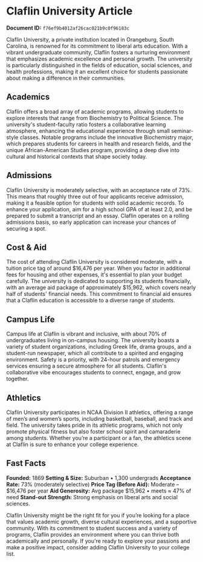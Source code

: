 # Claflin University Article

**Document ID:** `f76ef9b4012af26cac021b9c0f96183c`

Claflin University, a private institution located in Orangeburg, South Carolina, is renowned for its commitment to liberal arts education. With a vibrant undergraduate community, Claflin fosters a nurturing environment that emphasizes academic excellence and personal growth. The university is particularly distinguished in the fields of education, social sciences, and health professions, making it an excellent choice for students passionate about making a difference in their communities.

## Academics
Claflin offers a broad array of academic programs, allowing students to explore interests that range from Biochemistry to Political Science. The university's student-faculty ratio fosters a collaborative learning atmosphere, enhancing the educational experience through small seminar-style classes. Notable programs include the innovative Biochemistry major, which prepares students for careers in health and research fields, and the unique African-American Studies program, providing a deep dive into cultural and historical contexts that shape society today.

## Admissions
Claflin University is moderately selective, with an acceptance rate of 73%. This means that roughly three out of four applicants receive admission, making it a feasible option for students with solid academic records. To enhance your application, aim for a high school GPA of at least 2.0, and be prepared to submit a transcript and an essay. Claflin operates on a rolling admissions basis, so early application can increase your chances of securing a spot.

## Cost & Aid
The cost of attending Claflin University is considered moderate, with a tuition price tag of around $16,476 per year. When you factor in additional fees for housing and other expenses, it's essential to plan your budget carefully. The university is dedicated to supporting its students financially, with an average aid package of approximately $15,962, which covers nearly half of students' financial needs. This commitment to financial aid ensures that a Claflin education is accessible to a diverse range of students.

## Campus Life
Campus life at Claflin is vibrant and inclusive, with about 70% of undergraduates living in on-campus housing. The university boasts a variety of student organizations, including Greek life, drama groups, and a student-run newspaper, which all contribute to a spirited and engaging environment. Safety is a priority, with 24-hour patrols and emergency services ensuring a secure atmosphere for all students. Claflin's collaborative vibe encourages students to connect, engage, and grow together.

## Athletics
Claflin University participates in NCAA Division II athletics, offering a range of men’s and women’s sports, including basketball, baseball, and track and field. The university takes pride in its athletic programs, which not only promote physical fitness but also foster school spirit and camaraderie among students. Whether you’re a participant or a fan, the athletics scene at Claflin is sure to enhance your college experience.

## Fast Facts
**Founded:** 1869
**Setting & Size:** Suburban • 1,300 undergrads
**Acceptance Rate:** 73% (moderately selective)
**Price Tag (Before Aid):** Moderate – $16,476 per year
**Aid Generosity:** Avg package $15,962 • meets ≈ 47% of need
**Stand-out Strength:** Strong emphasis on liberal arts and social sciences.

Claflin University might be the right fit for you if you’re looking for a place that values academic growth, diverse cultural experiences, and a supportive community. With its commitment to student success and a variety of programs, Claflin provides an environment where you can thrive both academically and personally. If you're ready to explore your passions and make a positive impact, consider adding Claflin University to your college list.
